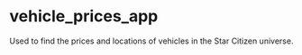 # vehicle_prices_app
Used to find the prices and locations of vehicles in the Star Citizen universe.
